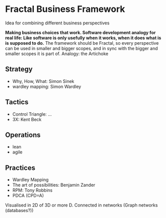 # Fractal Business Framework
Idea for combining different business perspectives

**Making business choices that work. Software development analogy for real life: Like software is only usefully when it works, when it does what is is supposed to do.** 
The framework should be Fractal, so every perspective can be used in smaller and bigger scopes, and in sync with the bigger and smaller scopes it is part of. Analogy: the Artichoke

## Strategy
- Why, How, What: Simon Sinek
- wardley mapping: Simon Wardley

## Tactics
- Control Triangle: ...
- 3X: Kent Beck

## Operations
- lean
- agile

## Practices
- Wardley Mapping
- The art of possibilities: Benjamin Zander
- RPM: Tony Robbins
- PDCA (CPD=A)

Visualised in 2D of 3D or more D.
Connected in networks (Graph networks (databases?))
